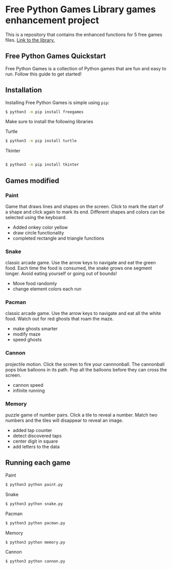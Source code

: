 # Free Python Games Library games enhancement project

This is a repository that contains the enhanced functions for 5 free games files. [Link to the library.](https://grantjenks.com/docs/freegames/)
## Free Python Games Quickstart

Free Python Games is a collection of Python games that are fun and easy to run. Follow this guide to get started!

## Installation

Installing Free Python Games is simple using `pip`:

```bash
$ python3 -m pip install freegames
```
Make sure to install the following libraries 

Turtle

```bash
$ python3 -m pip install turtle
```
Tkinter
```bash

$ python3 -m pip install tkinter
```


## Games modified
### Paint 
Game that draws lines and shapes on the screen. Click to mark the start of a shape and click again to mark its end. Different shapes and colors can be selected using the keyboard.
- Added onkey color yellow
- draw circle functionality
-  completed rectangle and triangle functions

  
### Snake
classic arcade game. Use the arrow keys to navigate and eat the green food. Each time the food is consumed, the snake grows one segment longer. Avoid eating yourself or going out of bounds!
- Move food randomly
- change element colors each run


### Pacman
classic arcade game. Use the arrow keys to navigate and eat all the white food. Watch out for red ghosts that roam the maze.
- make ghosts smarter
- modify maze
- speed ghosts
  
### Cannon
projectile motion. Click the screen to fire your cannnonball. The cannonball pops blue balloons in its path. Pop all the balloons before they can cross the screen.
- cannon speed
- infinite running

### Memory
puzzle game of number pairs. Click a tile to reveal a number. Match two numbers and the tiles will disappear to reveal an image.
- added tap counter
- detect discovered taps
- center digit in square
- add letters to the data

## Running each game

Paint 
```bash
$ python3 python paint.py
```

Snake 
```bash
$ python3 python snake.py
```

Pacman 
```bash
$ python3 python pacman.py
```

Memory
```bash
$ python3 python memory.py
```

Cannon
```bash
$ python3 python cannon.py
```

